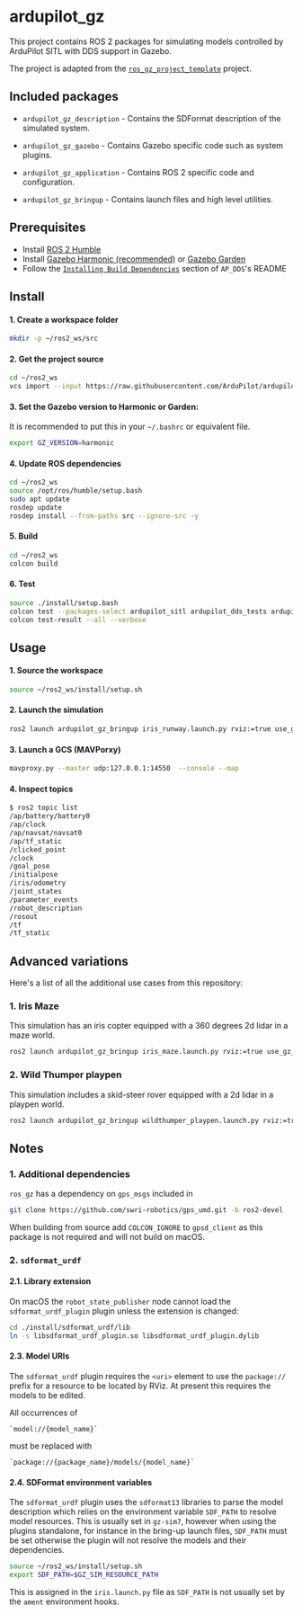 # ardupilot_gz

This project contains ROS 2 packages for simulating models controlled
by ArduPilot SITL with DDS support in Gazebo.

The project is adapted from the [`ros_gz_project_template`](https://github.com/gazebosim/ros_gz_project_template) project.

## Included packages

* `ardupilot_gz_description` - Contains the SDFormat description of the simulated
  system.

* `ardupilot_gz_gazebo` - Contains Gazebo specific code such as system plugins.

* `ardupilot_gz_application` - Contains ROS 2 specific code and configuration.

* `ardupilot_gz_bringup` - Contains launch files and high level utilities.


## Prerequisites

- Install [ROS 2 Humble](https://docs.ros.org/en/humble/index.html)
- Install [Gazebo Harmonic (recommended)](https://gazebosim.org/docs/harmonic) or [Gazebo Garden](https://gazebosim.org/docs/garden)
- Follow the [`Installing Build Dependencies`](https://github.com/ArduPilot/ardupilot/tree/master/libraries/AP_DDS#installing-build-dependencies) section of `AP_DDS`'s README

## Install

#### 1. Create a workspace folder

```bash
mkdir -p ~/ros2_ws/src
```

#### 2. Get the project source

```bash
cd ~/ros2_ws
vcs import --input https://raw.githubusercontent.com/ArduPilot/ardupilot_gz/main/ros2_gz.repos --recursive src
```

#### 3. Set the Gazebo version to Harmonic or Garden:

It is recommended to put this in your `~/.bashrc` or equivalent file.

```bash
export GZ_VERSION=harmonic
```

#### 4. Update ROS dependencies

```bash
cd ~/ros2_ws
source /opt/ros/humble/setup.bash
sudo apt update
rosdep update
rosdep install --from-paths src --ignore-src -y
```

#### 5. Build

```bash
cd ~/ros2_ws
colcon build
```

#### 6. Test

```bash
source ./install/setup.bash
colcon test --packages-select ardupilot_sitl ardupilot_dds_tests ardupilot_gazebo ardupilot_gz_applications ardupilot_gz_description ardupilot_gz_gazebo ardupilot_gz_bringup
colcon test-result --all --verbose
```

## Usage

#### 1. Source the workspace

```bash
source ~/ros2_ws/install/setup.sh
```

#### 2. Launch the simulation

```bash
ros2 launch ardupilot_gz_bringup iris_runway.launch.py rviz:=true use_gz_tf:=true
```

#### 3. Launch a GCS (MAVPorxy)

```bash
mavproxy.py --master udp:127.0.0.1:14550  --console --map
```

#### 4. Inspect topics

```bash
$ ros2 topic list
/ap/battery/battery0
/ap/clock
/ap/navsat/navsat0
/ap/tf_static
/clicked_point
/clock
/goal_pose
/initialpose
/iris/odometry
/joint_states
/parameter_events
/robot_description
/rosout
/tf
/tf_static
```

## Advanced variations

Here's a list of all the additional use cases from this repository:

### 1. Iris Maze

This simulation has an iris copter equipped with a 360 degrees 2d lidar in a maze world.

```bash
ros2 launch ardupilot_gz_bringup iris_maze.launch.py rviz:=true use_gz_tf:=true
```

### 2. Wild Thumper playpen

This simulation includes a skid-steer rover equipped with a 2d lidar in a playpen world.


```bash
ros2 launch ardupilot_gz_bringup wildthumper_playpen.launch.py rviz:=true use_gz_tf:=true
```


## Notes

### 1. Additional dependencies

`ros_gz` has a dependency on `gps_msgs` included in

```bash
git clone https://github.com/swri-robotics/gps_umd.git -b ros2-devel
```

When building from source add `COLCON_IGNORE` to `gpsd_client` as
this package is not required and will not build on macOS.

### 2. `sdformat_urdf`

#### 2.1. Library extension

On macOS the `robot_state_publisher` node cannot load the
`sdformat_urdf_plugin` plugin unless the extension is changed:

```bash
cd ./install/sdformat_urdf/lib
ln -s libsdformat_urdf_plugin.so libsdformat_urdf_plugin.dylib
```

#### 2.3. Model URIs

The `sdformat_urdf` plugin requires the `<uri>` element to use
the `package://` prefix for a resource to be located by RViz. At present
this requires the models to be edited.

All occurrences of

    `model://{model_name}`
must be replaced with

    `package://{package_name}/models/{model_name}`


#### 2.4. SDFormat environment variables

The `sdformat_urdf` plugin uses the `sdformat13` libraries to parse the
model description which relies on the environment variable
`SDF_PATH` to resolve model resources. This is usually set in `gz-sim7`,
however when using the plugins standalone, for instance in the bring-up
launch files, `SDF_PATH` must be set otherwise the plugin will not resolve
the models and their dependencies.

```bash
source ~/ros2_ws/install/setup.sh
export SDF_PATH=$GZ_SIM_RESOURCE_PATH
```

This is assigned in the `iris.launch.py` file as `SDF_PATH` is not usually set
by the `ament` environment hooks.
